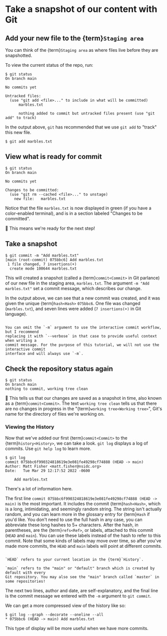 # Take a snapshot of our content with Git

## Add your new file to the {term}`Staging area`

You can think of the {term}`Staging area` as where files live before they are
snapshotted.

To view the current status of the repo, run:

```
$ git status
On branch main

No commits yet

Untracked files:
  (use "git add <file>..." to include in what will be committed)
      marbles.txt

      nothing added to commit but untracked files present (use "git add" to track)
```

In the output above, `git` has recommended that we use `git add` to "track" this new
file.

```
$ git add marbles.txt
```


## View what is ready for commit

```
$ git status
On branch main

No commits yet

Changes to be committed:
  (use "git rm --cached <file>..." to unstage)
    new file:   marbles.txt
```

Notice that the file `marbles.txt` is now displayed in green (if you have a
color-enabled terminal), and is in a section labeled "Changes to be committed".

🎉 This means we're ready for the next step!


## Take a snapshot

```
$ git commit -m "Add marbles.txt"
[main (root-commit) 075bbc6] Add marbles.txt
 1 file changed, 7 insertions(+)
  create mode 100644 marbles.txt
```

This will created a snapshot (called a {term}`commit<Commit>` in Git parlance) of our
new file in the staging area, `marbles.txt`. The argument `-m "Add marbles.txt"` set a
commit message, which describes our change.

In the output above, we can see that a new commit was created, and it was given the
unique {term}`hash<Hash>` `075bbc6`. One file was changed (`marbles.txt`), and seven
lines were added (`7 insertions(+)` in Git language).

```{note}

You can omit the `-m` argument to use the interactive commit workflow, but I recommend
replacing it with `--verbose` in that case to provide useful context when writing a
commit message. For the purpose of this tutorial, we will not use the interactive commit
interface and will always use `-m`.
```


## Check the repository status again

```
$ git status
On branch main
nothing to commit, working tree clean
```

🎉 This tells us that our changes are saved as a snapshot in time, also known as a
{term}`commit<Commit>`. The text `working tree clean` tells us that there are no changes
in progress in the "{term}`working tree<Working tree>`", Git's name for the directory of
files we're working on.


### Viewing the History

Now that we've added our first {term}`commit<Commit>` to the {term}`history<History>`,
we can take a look. `git log` displays a log of commits. Use `git help log` to learn
more. 

```
$ git log
commit 075bbc6f990324818619e3e081fe49298cf74888 (HEAD -> main)
Author: Matt Fisher <matt.fisher@nsidc.org>
Date:   Tue Mar 29 12:17:52 2022 -0600

    Add marbles.txt
```

There's a lot of information here.

The first line `commit 075bbc6f990324818619e3e081fe49298cf74888 (HEAD -> main)` is the
most important. It includes the commit {term}`hash<Hash>`, which is a long,
intimidating, and seemingly random string. The string isn't actually random, and you can
learn more in the glossary entry for {term}`Hash` if you'd like. You don't need to use
the full hash in any case, you can abbreviate these long hashes to 5+ characters. After
the hash, in parentheses, are the {term}`refs<Ref>`, or labels, attached to this commit
(`HEAD` and `main`). You can use these labels instead of the hash to refer to this
commit. Note that some kinds of labels may move over time, so after you've made more
commits, the `HEAD` and `main` labels will point at different commits.

```{note}

`HEAD` refers to your current location in the {term}`History`.

`main` refers to the "main" or "default" branch which is created by default with every
Git repository. You may also see the "main" branch called `master` in some repositories!
```

The next two lines, author and date, are self-explanatory, and the final line is the
commit message we entered with the `-m` argument to `git commit`.

We can get a more compressed view of the history like so:

```
$ git log --graph --decorate --oneline --all
* 075bbc6 (HEAD -> main) Add marbles.txt
```

This type of display will be more useful when we have more commits.
